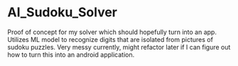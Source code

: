 # AI_Sudoku_Solver

Proof of concept for my solver which should hopefully turn into an app. Utilizes ML model to recognize digits that are isolated from pictures of sudoku puzzles. Very messy currently, might refactor later if I can figure out how to turn this into an android application.

